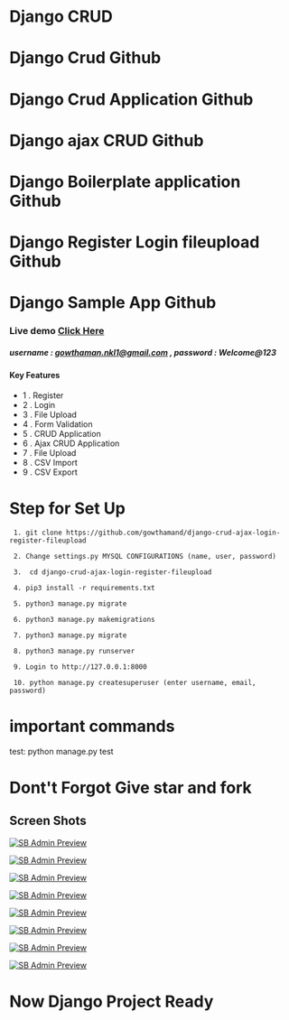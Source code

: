 # Django CRUD
# Django Crud Github
# Django Crud Application Github
# Django ajax CRUD Github
# Django Boilerplate application Github
# Django Register Login fileupload Github
# Django Sample App Github

### Live demo <a target="_blank" href="https://gowtham-django-crud.herokuapp.com/">Click Here</a>
##### username : gowthaman.nkl1@gmail.com , password : Welcome@123



#### Key Features
- 1 . Register
- 2 . Login
- 3 . File Upload
- 4 . Form Validation
- 5 . CRUD Application
- 6 . Ajax CRUD Application
- 7 . File Upload
- 8 . CSV Import
- 9 . CSV Export

# Step for Set Up


``` 
 1. git clone https://github.com/gowthamand/django-crud-ajax-login-register-fileupload

 2. Change settings.py MYSQL CONFIGURATIONS (name, user, password)

 3.  cd django-crud-ajax-login-register-fileupload

 4. pip3 install -r requirements.txt

 5. python3 manage.py migrate

 6. python3 manage.py makemigrations

 7. python3 manage.py migrate

 8. python3 manage.py runserver

 9. Login to http://127.0.0.1:8000

 10. python manage.py createsuperuser (enter username, email, password)

```
# important commands
test:
python manage.py test

# Dont't Forgot Give star and fork

## Screen Shots

[![SB Admin Preview](https://github.com/gowthamand/django-crud-ajax-login-register-fileupload/blob/master/screen_shots/1.png)](https://github.com/gowthamand/django-crud-ajax-login-register-fileupload/)

[![SB Admin Preview](https://github.com/gowthamand/django-crud-ajax-login-register-fileupload/blob/master/screen_shots/2.png)](https://github.com/gowthamand/django-crud-ajax-login-register-fileupload/)

[![SB Admin Preview](https://github.com/gowthamand/django-crud-ajax-login-register-fileupload/blob/master/screen_shots/3.png)](https://github.com/gowthamand/django-crud-ajax-login-register-fileupload/)

[![SB Admin Preview](https://github.com/gowthamand/django-crud-ajax-login-register-fileupload/blob/master/screen_shots/4.png)](https://github.com/gowthamand/django-crud-ajax-login-register-fileupload/)

[![SB Admin Preview](https://github.com/gowthamand/django-crud-ajax-login-register-fileupload/blob/master/screen_shots/5.png)](https://github.com/gowthamand/django-crud-ajax-login-register-fileupload/)

[![SB Admin Preview](https://github.com/gowthamand/django-crud-ajax-login-register-fileupload/blob/master/screen_shots/6.png)](https://github.com/gowthamand/django-crud-ajax-login-register-fileupload/)

[![SB Admin Preview](https://github.com/gowthamand/django-crud-ajax-login-register-fileupload/blob/master/screen_shots/7.png)](https://github.com/gowthamand/django-crud-ajax-login-register-fileupload/)

[![SB Admin Preview](https://github.com/gowthamand/django-crud-ajax-login-register-fileupload/blob/master/screen_shots/8.png)](https://github.com/gowthamand/django-crud-ajax-login-register-fileupload/)


# Now Django Project Ready
